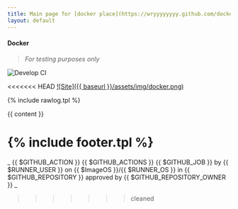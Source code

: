```yaml
---
title: Main page for [docker place](https://wryyyyyyyy.github.com/docker)
layout: default
---
```

#### Docker
>
> _For testing purposes only_
>

![Develop CI](https://github.com/wryyyyyyyy/docker/workflows/Develop%20CI/badge.svg)

<<<<<<< HEAD
 [![Site]({{ baseurl }}/assets/img/docker.png)](https://wryyyyyyyy.github.com/docker)

 {% include rawlog.tpl %}

 {{ content }}

 {% include footer.tpl %}
=======
_ {{ $GITHUB_ACTION }} {{ $GITHUB_ACTIONS }} {{ $GITHUB_JOB }} by {{ $RUNNER_USER }} on {{ $ImageOS }}/{{ $RUNNER_OS }} in {{ $GITHUB_REPOSITORY }} approved by {{ $GITHUB_REPOSITORY_OWNER }} _
>>>>>>> cleaned
